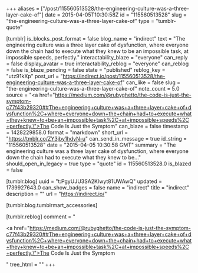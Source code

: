 +++
aliases = ["/post/115560513528/the-engineering-culture-was-a-three-layer-cake-of"]
date = 2015-04-05T10:30:58Z
id = "115560513528"
slug = "the-engineering-culture-was-a-three-layer-cake-of"
type = "tumblr-quote"

[tumblr]
is_blocks_post_format = false
blog_name = "indirect"
text = "The engineering culture was a three layer cake of dysfunction, where everyone down the chain had to execute what they knew to be an impossible task, at impossible speeds, perfectly."
interactability_blaze = "everyone"
can_reply = false
display_avatar = true
interactability_reblog = "everyone"
can_reblog = false
is_blaze_pending = false
state = "published"
reblog_key = "utz91kXp"
post_url = "https://indirect.io/post/115560513528/the-engineering-culture-was-a-three-layer-cake-of"
can_like = false
slug = "the-engineering-culture-was-a-three-layer-cake-of"
note_count = 5.0
source = "<a href=\"https://medium.com/@rubyghetto/the-code-is-just-the-symptom-c77f43b29320##The+engineering+culture+was+a+three+layer+cake+of+dysfunction%2C+where+everyone+down+the+chain+had+to+execute+what+they+knew+to+be+an+impossible+task%2C+at+impossible+speeds%2C+perfectly.\">The Code Is Just the Symptom</a>"
can_blaze = false
timestamp = 1428229858.0
format = "markdown"
short_url = "https://tmblr.co/ZY3jby1hdyN-u"
can_send_in_message = true
id_string = "115560513528"
date = "2015-04-05 10:30:58 GMT"
summary = "The engineering culture was a three layer cake of dysfunction, where everyone down the chain had to execute what they knew to be..."
should_open_in_legacy = true
type = "quote"
id = 115560513528.0
is_blazed = false

[tumblr.blog]
uuid = "t:PgyUJU3SA2Klwyt81UWAwQ"
updated = 1739927643.0
can_show_badges = false
name = "indirect"
title = "indirect"
description = ""
url = "https://indirect.io/"

[tumblr.blog.tumblrmart_accessories]

[tumblr.reblog]
comment = "<p><a href=\"https://medium.com/@rubyghetto/the-code-is-just-the-symptom-c77f43b29320##The+engineering+culture+was+a+three+layer+cake+of+dysfunction%2C+where+everyone+down+the+chain+had+to+execute+what+they+knew+to+be+an+impossible+task%2C+at+impossible+speeds%2C+perfectly.\">The Code Is Just the Symptom</a></p>"
tree_html = ""
+++
